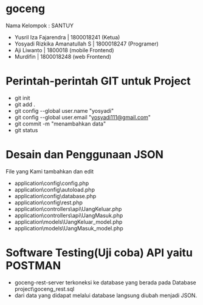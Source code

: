 # goceng

Nama Kelompok : SANTUY
 - Yusril Iza Fajarendra | 1800018241 (Ketua)
 - Yosyadi Rizkika Amanatullah S | 1800018247 (Programer)
 - Aji Liwanto | 1800018  (mobile Frontend)
 - Murdifin | 1800018248 (web Frontend)


# Perintah-perintah GIT untuk Project
- git init
- git add .
- git config --global user.name "yosyadi"
- git config --global user.email "yosyadi111@gmail.com"
- git commit -m "menambahkan data"
- git status

# Desain dan Penggunaan JSON
File yang Kami tambahkan dan edit
- application\config\config.php
- application\config\autoload.php
- application\config\database.php
- application\config\rest.php
- application\controllers\api\UangKeluar.php
- application\controllers\api\UangMasuk.php
- application\models\UangKeluar_model.php
- application\models\UangMasuk_model.php

# Software Testing(Uji coba) API yaitu POSTMAN
- goceng-rest-server terkoneksi ke database yang berada pada Database project\goceng_rest.sql
- dari data yang didapat melalui database langsung diubah menjadi JSON.
 
